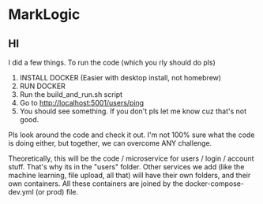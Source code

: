 # MarkLogic

## HI

I did a few things.
To run the code (which you rly should do pls)
1. INSTALL DOCKER (Easier with desktop install, not homebrew)
2. RUN DOCKER
3. Run the build_and_run.sh script
4. Go to <http://localhost:5001/users/ping>
5. You should see something. If you don't pls let me know cuz that's not good.

Pls look around the code and check it out. I'm not 100% sure what the code is doing either, but together, we can overcome ANY challenge.

Theoretically, this will be the code / microservice for users / login / account stuff. That's why its in the "users" folder. Other services we add (like the machine learning, file upload, all that) will have their own folders, and their own containers. All these containers are joined by the docker-compose-dev.yml (or prod) file.

